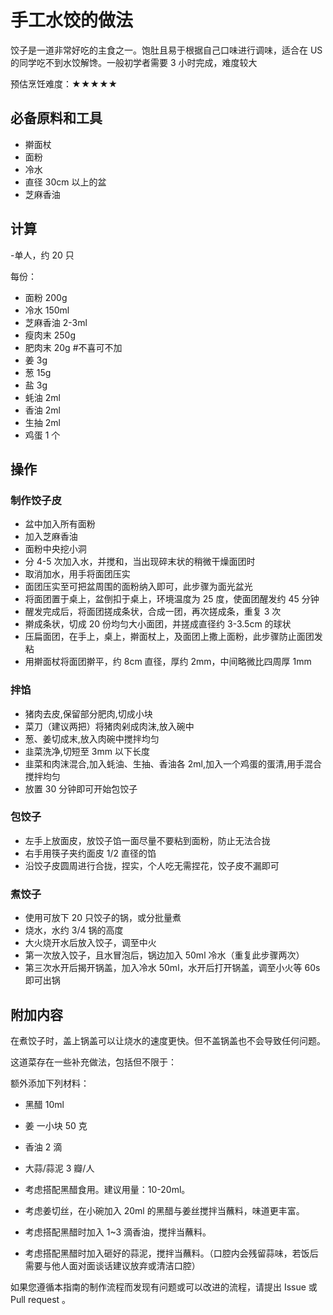 # 手工水饺的做法

饺子是一道非常好吃的主食之一。饱肚且易于根据自己口味进行调味，适合在 US 的同学吃不到水饺解馋。一般初学者需要 3 小时完成，难度较大

预估烹饪难度：★★★★★

## 必备原料和工具

- 擀面杖
- 面粉
- 冷水
- 直径 30cm 以上的盆
- 芝麻香油

## 计算

-单人，约 20 只

每份：

- 面粉 200g
- 冷水 150ml
- 芝麻香油 2-3ml
- 瘦肉末 250g
- 肥肉末 20g #不喜可不加
- 姜 3g
- 葱 15g
- 盐 3g
- 蚝油 2ml
- 香油 2ml
- 生抽 2ml
- 鸡蛋 1 个

## 操作

### 制作饺子皮

- 盆中加入所有面粉
- 加入芝麻香油
- 面粉中央挖小洞
- 分 4-5 次加入水，并搅和，当出现碎末状的稍微干燥面团时
- 取消加水，用手将面团压实
- 面团压实至可把盆周围的面粉纳入即可，此步骤为面光盆光
- 将面团置于桌上，盆倒扣于桌上，环境温度为 25 度，使面团醒发约 45 分钟
- 醒发完成后，将面团搓成条状，合成一团，再次搓成条，重复 3 次
- 擀成条状，切成 20 份均匀大小面团，并搓成直径约 3-3.5cm 的球状
- 压扁面团，在手上，桌上，擀面杖上，及面团上撒上面粉，此步骤防止面团发粘
- 用擀面杖将面团擀平，约 8cm 直径，厚约 2mm，中间略微比四周厚 1mm

### 拌馅

- 猪肉去皮,保留部分肥肉,切成小块
- 菜刀（建议两把）将猪肉剁成肉沫,放入碗中
- 葱、姜切成末,放入肉碗中搅拌均匀
- 韭菜洗净,切短至 3mm 以下长度
- 韭菜和肉沫混合,加入蚝油、生抽、香油各 2ml,加入一个鸡蛋的蛋清,用手混合搅拌均匀
- 放置 30 分钟即可开始包饺子

### 包饺子

- 左手上放面皮，放饺子馅一面尽量不要粘到面粉，防止无法合拢
- 右手用筷子夹约面皮 1/2 直径的馅
- 沿饺子皮圆周进行合拢，捏实，个人吃无需捏花，饺子皮不漏即可

### 煮饺子

- 使用可放下 20 只饺子的锅，或分批量煮
- 烧水，水约 3/4 锅的高度
- 大火烧开水后放入饺子，调至中火
- 第一次放入饺子，且水冒泡后，锅边加入 50ml 冷水（重复此步骤两次）
- 第三次水开后揭开锅盖，加入冷水 50ml，水开后打开锅盖，调至小火等 60s 即可出锅

## 附加内容

在煮饺子时，盖上锅盖可以让烧水的速度更快。但不盖锅盖也不会导致任何问题。

这道菜存在一些补充做法，包括但不限于：

额外添加下列材料：

* 黑醋 10ml
* 姜 一小块 50 克
* 香油 2 滴
* 大蒜/蒜泥 3 瓣/人

* 考虑搭配黑醋食用。建议用量：10-20ml。
* 考虑姜切丝，在小碗加入 20ml 的黑醋与姜丝搅拌当蘸料，味道更丰富。
* 考虑搭配黑醋时加入 1~3 滴香油，搅拌当蘸料。
* 考虑搭配黑醋时加入砸好的蒜泥，搅拌当蘸料。（口腔内会残留蒜味，若饭后需要与他人面对面谈话建议放弃或清洁口腔）

如果您遵循本指南的制作流程而发现有问题或可以改进的流程，请提出 Issue 或 Pull request 。
